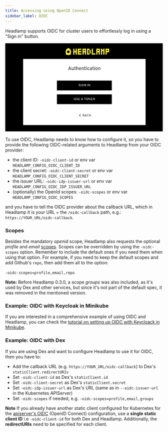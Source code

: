 ```yaml
---
title: Accessing using OpenID Connect
sidebar_label: OIDC
---
```


Headlamp supports OIDC for cluster users to effortlessly log in using a "Sign in" button.

![screenshot the login dialog for a cluster](./oidc_button.png)

To use OIDC, Headlamp needs to know how to configure it, so you have to provide the following OIDC-related arguments to Headlamp from your OIDC provider:

- the client ID: `-oidc-client-id` or env var `HEADLAMP_CONFIG_OIDC_CLIENT_ID`
- the client secret: `-oidc-client-secret` or env var `HEADLAMP_CONFIG_OIDC_CLIENT_SECRET`
- the issuer URL: `-oidc-idp-issuer-url` or env var `HEADLAMP_CONFIG_OIDC_IDP_ISSUER_URL`
- (optionally) the OpenId scopes: `-oidc-scopes` or env var `HEADLAMP_CONFIG_OIDC_SCOPES`

and you have to tell the OIDC provider about the callback URL, which in Headlamp it is your URL + the `/oidc-callback` path, e.g.:
`https://YOUR_URL/oidc-callback`.

### Scopes

Besides the mandatory _openid_ scope, Headlamp also requests the optional
_profile_ and _email_
[scopes](https://openid.net/specs/openid-connect-basic-1_0.html#Scopes).
Scopes can be overridden by using the `-oidc-scopes` option. Remember to
include the default ones if you need them when using that option.
For example, if you need to keep the default scopes and add Github's `repo`,
then add them all to the option:

`-oidc-scopes=profile,email,repo`

**Note:** Before Headlamp 0.3.0, a scope _groups_ was also included, as it's
used by Dex and other services, but since it's not part of the default spec,
it was removed in the mentioned version.

### Example: OIDC with Keycloak in Minikube

If you are interested in a comprehensive example of using OIDC and Headlamp,
you can check the
[tutorial on setting up OIDC with Keycloack in Minikube](./keycloak/).

### Example: OIDC with Dex

If you are using Dex and want to configure Headlamp to use it for OIDC,
then you have to:

- Add the callback URL (e.g. `https://YOUR_URL/oidc-callback`) to Dex's `staticClient.redirectURIs`
- Set `-oidc-client-id` as Dex's `staticClient.id`
- Set `-oidc-client-secret` as Dex's `staticClient.secret`
- Set `-oidc-idp-issuer-url` as Dex's URL (same as in `--oidc-issuer-url` in the Kubernetes APIServer)
- Set `-oidc-scopes` if needed, e.g. `-oidc-scopes=profile,email,groups`

**Note** If you already have another static client configured for Kubernetes for the [apiserver's OIDC](https://kubernetes.io/docs/reference/access-authn-authz/authentication/#configuring-the-api-server) (OpenID Connect) configuration, use a **single static client ID** i.e `-oidc-client-id` for both Dex and Headlamp. Additionally, the **redirectURIs** need to be specified for each client.
